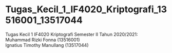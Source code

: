 # Tugas_Kecil_1_IF4020_Kriptografi_13516001_13517044
Tugas Kecil 1 IF4020 Kriptografi Semester II Tahun 2020/2021: <br>
Muhammad Rizki Fonna (13516001)<br>
Ignatius Timothy Manullang (13517044)
